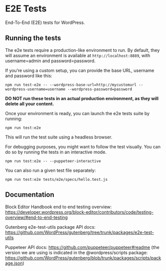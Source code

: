 # E2E Tests

End-To-End (E2E) tests for WordPress.


## Running the tests

The e2e tests require a production-like environment to run. By default, they will assume an environment is available at `http://localhost:8889`, with username=admin and password=password.

If you’re using a custom setup, you can provide the base URL, username and password like this:

```
npm run test-e2e -- --wordpress-base-url=http://mycustomurl --wordpress-username=username --wordpress-password=password
```
**DO NOT run these tests in an actual production environment, as they will delete all your content.**

Once your environment is ready, you can launch the e2e tests suite by running:

```
npm run test:e2e
```

This will run the test suite using a headless browser. 

For debugging purposes, you might want to follow the test visually. You can do so by running the tests in an interactive mode.

```
npm run test:e2e -- --puppeteer-interactive
```

You can also run a given test file separately:

```
npm run test:e2e tests/e2e/specs/hello.test.js
```


## Documentation

Block Editor Handbook end to end testing overview:
https://developer.wordpress.org/block-editor/contributors/code/testing-overview/#end-to-end-testing

Gutenberg e2e-test-utils package API docs:
https://github.com/WordPress/gutenberg/tree/trunk/packages/e2e-test-utils

Puppeteer API docs:
https://github.com/puppeteer/puppeteer#readme (the version we are using is indicated in the @wordpress/scripts package: https://github.com/WordPress/gutenberg/blob/trunk/packages/scripts/package.json)